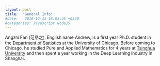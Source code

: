 ```yaml
---
layout: post
title:  "General Info"
#date:   2019-12-12 18:03:36 +0530
#categories: Javascript NodeJS
---
```

Angzhi Fan (范昂之), English name Andrew, is a first year Ph.D. student in the [Department of Statistics][stat] at the University of Chicago. Before coming to Chicago, he studied Pure and Applied Mathematics for 4 years at [Tsinghua University][thu] and then spent a year working in the Deep Learning industry in Shanghai. 

[stat]: https://stat.uchicago.edu 
[thu]: https://www.tsinghua.edu.cn/publish/thu2018en/index.html
